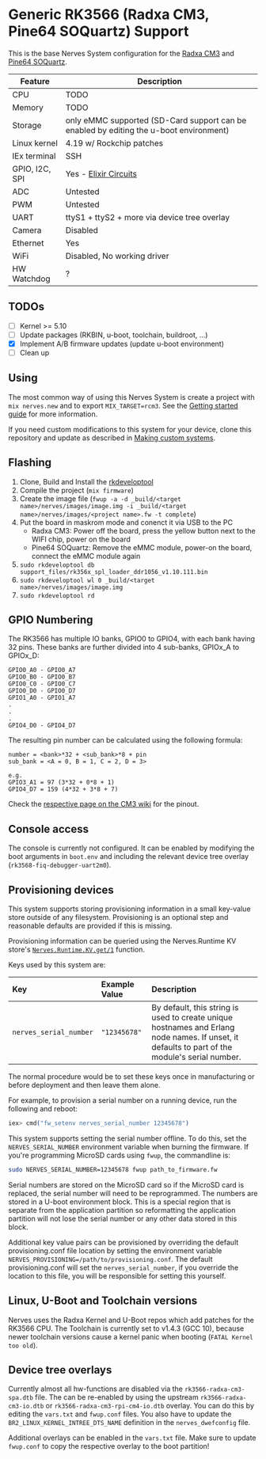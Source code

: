# Generic RK3566 (Radxa CM3, Pine64 SOQuartz) Support


This is the base Nerves System configuration for the [Radxa CM3](https://wiki.radxa.com/Rock3/CM/CM3) and [Pine64 SOQuartz](https://wiki.pine64.org/wiki/SOQuartz).



| Feature              | Description                     |
| -------------------- | ------------------------------- |
| CPU                  | TODO             |
| Memory               | TODO                    |
| Storage              | only eMMC supported (SD-Card support can be enabled by editing the u-boot environment) |
| Linux kernel         | 4.19 w/ Rockchip patches              |
| IEx terminal         | SSH                   |
| GPIO, I2C, SPI       | Yes - [Elixir Circuits](https://github.com/elixir-circuits) |
| ADC                  | Untested                             |
| PWM                  | Untested      |
| UART                 | ttyS1 + ttyS2 + more via device tree overlay |
| Camera               | Disabled                           |
| Ethernet             | Yes                             |
| WiFi                 | Disabled, No working driver |
| HW Watchdog          | ? |

## TODOs

- [ ] Kernel >= 5.10
- [ ] Update packages (RKBIN, u-boot, toolchain, buildroot, ...)
- [x] Implement A/B firmware updates (update u-boot environment)
- [ ] Clean up

## Using

The most common way of using this Nerves System is create a project with `mix
nerves.new` and to export `MIX_TARGET=rcm3`. See the [Getting started
guide](https://hexdocs.pm/nerves/getting-started.html#creating-a-new-nerves-app)
for more information.

If you need custom modifications to this system for your device, clone this
repository and update as described in [Making custom
systems](https://hexdocs.pm/nerves/customizing-systems.html).

## Flashing

1. Clone, Build and Install the [rkdeveloptool](https://github.com/rockchip-linux/rkdeveloptool.git)
1. Compile the project (`mix firmware`)
1. Create the image file (`fwup -a -d _build/<target name>/nerves/images/image.img -i _build/<target name>/nerves/images/<project name>.fw -t complete`)
1. Put the board in maskrom mode and conenct it via USB to the PC
    - Radxa CM3: Power off the board, press the yellow button next to the WIFI chip, power on the board
    - Pine64 SOQuartz: Remove the eMMC module, power-on the board, connect the eMMC module again
1. `sudo rkdeveloptool db support_files/rk356x_spl_loader_ddr1056_v1.10.111.bin`
1. `sudo rkdeveloptool wl 0 _build/<target name>/nerves/images/image.img`
1. `sudo rkdeveloptool rd`

## GPIO Numbering

The RK3566 has multiple IO banks, GPIO0 to GPIO4, with each bank having 32 pins.
These banks are further divided into 4 sub-banks, GPIOx_A to GPIOx_D:
```
GPIO0_A0 - GPIO0_A7
GPIO0_B0 - GPIO0_B7
GPIO0_C0 - GPIO0_C7
GPIO0_D0 - GPIO0_D7
GPIO1_A0 - GPIO1_A7
.
.
.
GPIO4_D0 - GPIO4_D7
```

The resulting pin number can be calculated using the following formula:
```
number = <bank>*32 + <sub_bank>*8 + pin
sub_bank = <A = 0, B = 1, C = 2, D = 3>

e.g.
GPIO3_A1 = 97 (3*32 + 0*8 + 1)
GPIO4_D7 = 159 (4*32 + 3*8 + 7)
```

Check the [respective page on the CM3 wiki](https://wiki.radxa.com/Rock3/CM/CM3/pinout) for the pinout.


## Console access

The console is currently not configured.
It can be enabled by modifying the boot arguments in `boot.env` and including the
relevant device tree overlay (`rk3568-fiq-debugger-uart2m0`).

## Provisioning devices

This system supports storing provisioning information in a small key-value store
outside of any filesystem. Provisioning is an optional step and reasonable
defaults are provided if this is missing.

Provisioning information can be queried using the Nerves.Runtime KV store's
[`Nerves.Runtime.KV.get/1`](https://hexdocs.pm/nerves_runtime/Nerves.Runtime.KV.html#get/1)
function.

Keys used by this system are:

Key                    | Example Value     | Description
:--------------------- | :---------------- | :----------
`nerves_serial_number` | `"12345678"`       | By default, this string is used to create unique hostnames and Erlang node names. If unset, it defaults to part of the module's serial number.

The normal procedure would be to set these keys once in manufacturing or before
deployment and then leave them alone.

For example, to provision a serial number on a running device, run the following
and reboot:

```elixir
iex> cmd("fw_setenv nerves_serial_number 12345678")
```

This system supports setting the serial number offline. To do this, set the
`NERVES_SERIAL_NUMBER` environment variable when burning the firmware. If you're
programming MicroSD cards using `fwup`, the commandline is:

```sh
sudo NERVES_SERIAL_NUMBER=12345678 fwup path_to_firmware.fw
```

Serial numbers are stored on the MicroSD card so if the MicroSD card is
replaced, the serial number will need to be reprogrammed. The numbers are stored
in a U-boot environment block. This is a special region that is separate from
the application partition so reformatting the application partition will not
lose the serial number or any other data stored in this block.

Additional key value pairs can be provisioned by overriding the default
provisioning.conf file location by setting the environment variable
`NERVES_PROVISIONING=/path/to/provisioning.conf`. The default provisioning.conf
will set the `nerves_serial_number`, if you override the location to this file,
you will be responsible for setting this yourself.

## Linux, U-Boot and Toolchain versions

Nerves uses the Radxa Kernel and U-Boot repos which add patches for the RK3566 CPU.
The Toolchain is currently set to v1.4.3 (GCC 10), because newer toolchain versions cause a kernel panic when booting (`FATAL Kernel too old`).

## Device tree overlays

Currently almost all hw-functions are disabled via the `rk3566-radxa-cm3-spa.dtb` file.
The can be re-enabled by using the upstream `rk3566-radxa-cm3-io.dtb` or `rk3566-radxa-cm3-rpi-cm4-io.dtb`
overlay. You can do this by editing the `vars.txt` and `fwup.conf` files.
You also have to update the `BR2_LINUX_KERNEL_INTREE_DTS_NAME` definition in the `nerves_dwefconfig` file.

Additional overlays can be enabled in the `vars.txt` file.
Make sure to update `fwup.conf` to copy the respective overlay to the boot partition!
